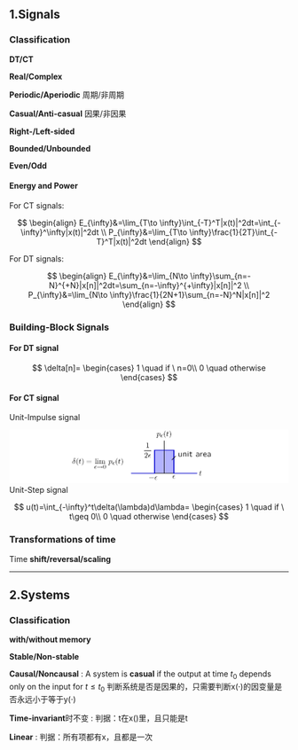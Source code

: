 ## 1.Signals
### Classification
**DT/CT**

**Real/Complex**

**Periodic/Aperiodic** 周期/非周期

**Casual/Anti-casual** 因果/非因果

**Right-/Left-sided**

**Bounded/Unbounded**

**Even/Odd**

#### Energy and Power
For CT signals:

$$
\begin{align}
E_{\infty}&=\lim_{T\to \infty}\int_{-T}^T|x(t)|^2dt=\int_{-\infty}^\infty|x(t)|^2dt \\
P_{\infty}&=\lim_{T\to \infty}\frac{1}{2T}\int_{-T}^T|x(t)|^2dt
\end{align}
$$

For DT signals:

$$
\begin{align}
E_{\infty}&=\lim_{N\to \infty}\sum_{n=-N}^{+N}|x[n]|^2dt=\sum_{n=-\infty}^{+\infty}|x[n]|^2 \\
P_{\infty}&=\lim_{N\to \infty}\frac{1}{2N+1}\sum_{n=-N}^N|x[n]|^2
\end{align}
$$

### Building-Block Signals
#### For DT signal

$$
\delta[n]=
\begin{cases}
1 \quad if \ n=0\\
0 \quad otherwise
\end{cases}
$$

#### For CT signal
Unit-Impulse signal

![](Attachments/1_Introduction_image_1.png)
Unit-Step signal

$$
u(t)=\int_{-\infty}^t\delta(\lambda)d\lambda=
\begin{cases}
1 \quad if \ t\geq 0\\
0 \quad otherwise
\end{cases}
$$

### Transformations of time
Time **shift/reversal/scaling**

---


## 2.Systems
### Classification
**with/without memory**

**Stable/Non-stable**

**Causal/Noncausal**
: A system is **casual** if the output at time $t_0$ depends only on the input for $t\leq t_0$
判断系统是否是因果的，只需要判断x(·)的因变量是否永远小于等于y(·)

**Time-invariant**时不变
: 判据：t在x()里，且只能是t

**Linear**
: 判据：所有项都有x，且都是一次